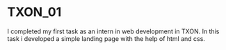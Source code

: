 # TXON_01
I completed my first task as an intern in web development in TXON. In this task i developed a simple landing page with the help of html and css.

